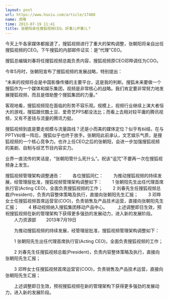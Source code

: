 ```yaml
---
layout: post
url: https://www.huxiu.com/article/17488
name: 虎嗅
time: 2013-07-19 11:41
title: 张朝阳亲任搜狐视频CEO。好事儿坏事儿？
---
```

今天上午各家媒体都报道了，搜狐视频进行了重大的架构调整，张朝阳将亲自出任搜狐视频的CEO。下午搜狐的内部邮件证实：是“代理”CEO。

搜狐总编辑刘春将任搜狐视频总裁负责内容，搜狐视频原CEO邓晔调任为COO。

今年5月时，张朝阳宣布了搜狐视频的发展战略，特别提出：

“未来的视频将会是中国影像传播的主要平台，这是我的判断。搜狐未来要做一个搜狐作为一个媒体和娱乐集团，视频是非常核心的战略。我们肯定要非常努力地发展搜狐视频，而且是借助整个搜狐集团的力量。”

客观地看，搜狐视频现在面临的形势不容乐观。规模上，视频行业继续上演大者恒大的游戏，搜狐跟优酷土豆、爱奇艺PPS都没法比；而看上去相对较平庸的腾讯视频，又有不差钱与流量的腾讯力挺。

搜狐视频到底是要走规模与流量路线？还是小而美的媒体定位？似乎有纠结，在与PPTV纠缠一阵后，搜狐似乎也终于放手。张朝阳此前承认，文艺娱乐气质，是搜狐视频的一个核心竞争力。也许上任CEO之后的张朝阳，会进一步加强搜狐视频的美剧、自制与综艺节目内容实力。

业界一直流传的笑话是，“张朝阳管什么死什么”。祝该“诅咒”不要再一次在搜狐视频身上发生。

搜狐视频管理架构调整通告： 　　各位搜狐同仁： 　　为推动搜狐视频的持续发展，经管理层批准，搜狐视频管理架构调整如下： 　　1 张朝阳先生出任代理首席执行官(Acting CEO)，全面负责搜狐视频的工作； 　　2 刘春先生任搜狐视频总裁(President)，负责内容整体策略及执行，直接向张朝阳先生汇报； 　　3 邓晔女士任搜狐视频首席运营官(COO)，负责销售及产品技术运营，直接向张朝阳先生汇报； 　　4 移动视频纳入搜狐集团移动产品中心。 　　上述调整即日生效，预祝搜狐视频在新的管理架构下获得更多强劲的发展动力，进入新的发展阶段。 　　人力资源部 　　2013年7月19日

　　为推动搜狐视频的持续发展，经管理层批准，搜狐视频管理架构调整如下：

　　1 张朝阳先生出任代理首席执行官(Acting CEO)，全面负责搜狐视频的工作；

　　2 刘春先生任搜狐视频总裁(President)，负责内容整体策略及执行，直接向张朝阳先生汇报；

　　3 邓晔女士任搜狐视频首席运营官(COO)，负责销售及产品技术运营，直接向张朝阳先生汇报；

　　上述调整即日生效，预祝搜狐视频在新的管理架构下获得更多强劲的发展动力，进入新的发展阶段。

